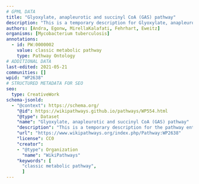 ```yaml
---
# GPML DATA
title: "Glyoxylate, anapleurotic and succinyl CoA (GAS) pathway"
description: "This is a temporary description for Glyoxylate, anapleurotic and succinyl CoA (GAS) pathway"
authors: [Andra, Egonw, MirellaKalafati, Fehrhart, Eweitz]
organisms: [Mycobacterium tuberculosis]
annotations:
  - id: PW:0000002
    value: classic metabolic pathway
    type: Pathway Ontology
# ADDITIONAL DATA
last-edited: 2021-05-21
communities: []
wpid: "WP2638"
# STRUCTURED METADATA FOR SEO
seo:
  type: CreativeWork
schema-jsonld:
  - "@context": https://schema.org/
    "@id": https://wikipathways.github.io/pathways/WP554.html
    "@type": Dataset
    "name": "Glyoxylate, anapleurotic and succinyl CoA (GAS) pathway"
    "description": "This is a temporary description for the pathway entitled: Glyoxylate, anapleurotic and succinyl CoA (GAS) pathway"
    "url": "https://www.wikipathways.org/index.php/Pathway:WP2638"
    "license": CC0
    "creator":
    - "@type": Organization
      "name": "WikiPathways"
    "keywords": [
      "classic metabolic pathway",
      ]
---
```

